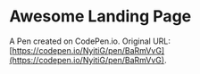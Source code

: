 # Awesome Landing Page

A Pen created on CodePen.io. Original URL: [https://codepen.io/NyitiG/pen/BaRmVvG](https://codepen.io/NyitiG/pen/BaRmVvG).


